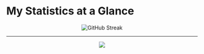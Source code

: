 # My Statistics at a Glance

<p align="center">
    <img src="https://arjunmehta-stats-readme.vercel.app?user=Arjunmehta312&theme=tokyonight-duo&date_format=j%20M%5B%20Y%5D" alt="GitHub Streak" />
  </a>
</p>

---

<p align="center">
    <img src="https://arjunmehta-graph-readme.vercel.app/graph?username=Arjunmehta312&theme=tokyo-night&hide_border=true&area=true&days=31"/>
  </a>
</p>
